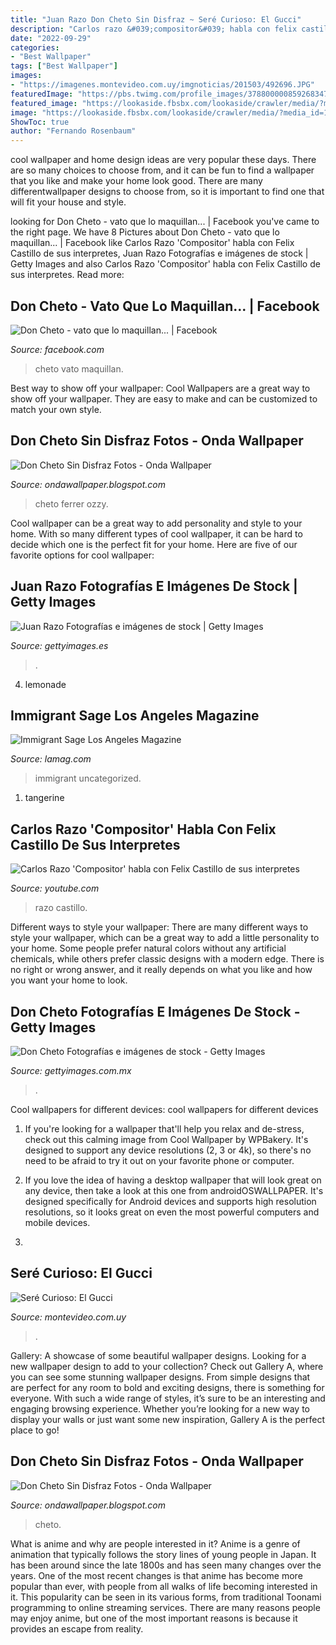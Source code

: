 ```yaml
---
title: "Juan Razo Don Cheto Sin Disfraz ~ Seré Curioso: El Gucci"
description: "Carlos razo &#039;compositor&#039; habla con felix castillo de sus interpretes"
date: "2022-09-29"
categories:
- "Best Wallpaper"
tags: ["Best Wallpaper"]
images:
- "https://imagenes.montevideo.com.uy/imgnoticias/201503/492696.JPG"
featuredImage: "https://pbs.twimg.com/profile_images/378800000859268347/H7xudnPW_400x400.jpeg"
featured_image: "https://lookaside.fbsbx.com/lookaside/crawler/media/?media_id=1776777575678615"
image: "https://lookaside.fbsbx.com/lookaside/crawler/media/?media_id=1776777575678615"
ShowToc: true
author: "Fernando Rosenbaum"
---
```



cool wallpaper and home design ideas are very popular these days. There are so many choices to choose from, and it can be fun to find a wallpaper that you like and make your home look good. There are many differentwallpaper designs to choose from, so it is important to find one that will fit your house and style.

	

		
looking for Don Cheto - vato que lo maquillan... | Facebook you've came to the right page. We have 8 Pictures about Don Cheto - vato que lo maquillan... | Facebook like Carlos Razo &#039;Compositor&#039; habla con Felix Castillo de sus interpretes, Juan Razo Fotografías e imágenes de stock | Getty Images and also Carlos Razo &#039;Compositor&#039; habla con Felix Castillo de sus interpretes. Read more:
		
    
## Don Cheto - Vato Que Lo Maquillan... | Facebook

<img loading=lazy src="https://lookaside.fbsbx.com/lookaside/crawler/media/?media_id=1776777575678615" onerror="this.onerror=null;this.src='https://tse4.mm.bing.net/th?id=OIP.exVMyCqWVIjIhljIaY12CAHaJ4&amp;pid=15.1';" alt="Don Cheto - vato que lo maquillan... | Facebook">

_Source: facebook.com_

>cheto vato maquillan. 

	

Best way to show off your wallpaper:
Cool Wallpapers are a great way to show off your wallpaper. They are easy to make and can be customized to match your own style.

    
## Don Cheto Sin Disfraz Fotos - Onda Wallpaper

<img loading=lazy src="https://pbs.twimg.com/profile_images/378800000859268347/H7xudnPW_400x400.jpeg" onerror="this.onerror=null;this.src='https://tse3.mm.bing.net/th?id=OIP.slU5jBSBEJdmM4E6CVLK4AAAAA&amp;pid=15.1';" alt="Don Cheto Sin Disfraz Fotos - Onda Wallpaper">

_Source: ondawallpaper.blogspot.com_

>cheto ferrer ozzy. 

	

Cool wallpaper can be a great way to add personality and style to your home. With so many different types of cool wallpaper, it can be hard to decide which one is the perfect fit for your home. Here are five of our favorite options for cool wallpaper: 

    
## Juan Razo Fotografías E Imágenes De Stock | Getty Images

<img loading=lazy src="https://media.gettyimages.com/photos/writer-jose-pepe-garza-and-juan-razo-arrive-at-the-bmis-13th-annual-picture-id57285285?s=612x612" onerror="this.onerror=null;this.src='https://tse1.mm.bing.net/th?id=OIP._NmUiA3O7pFBzz75Q_cMIAHaF6&amp;pid=15.1';" alt="Juan Razo Fotografías e imágenes de stock | Getty Images">

_Source: gettyimages.es_

>. 

	

4. lemonade 

    
## Immigrant Sage Los Angeles Magazine

<img loading=lazy src="https://cdn2.lamag.com/wp-content/uploads/sites/6/2008/12/razoyoung_p.jpg" onerror="this.onerror=null;this.src='https://tse4.mm.bing.net/th?id=OIP.bMuXyowduMQRQAMCjPggzgHaJj&amp;pid=15.1';" alt="Immigrant Sage Los Angeles Magazine">

_Source: lamag.com_

>immigrant uncategorized. 

	

1. tangerine 

    
## Carlos Razo &#039;Compositor&#039; Habla Con Felix Castillo De Sus Interpretes

<img loading=lazy src="https://i.ytimg.com/vi/7LfF1JNnJmU/maxresdefault.jpg" onerror="this.onerror=null;this.src='https://tse1.mm.bing.net/th?id=OIP.w8j5DD2Atzp_r5-IshS0rQHaEK&amp;pid=15.1';" alt="Carlos Razo &#039;Compositor&#039; habla con Felix Castillo de sus interpretes">

_Source: youtube.com_

>razo castillo. 

	

Different ways to style your wallpaper:
There are many different ways to style your wallpaper, which can be a great way to add a little personality to your home. Some people prefer natural colors without any artificial chemicals, while others prefer classic designs with a modern edge. There is no right or wrong answer, and it really depends on what you like and how you want your home to look.

    
## Don Cheto Fotografías E Imágenes De Stock - Getty Images

<img loading=lazy src="https://media.gettyimages.com/photos/don-cheto-participates-in-the-panel-discussion-on-dj-power-during-the-picture-id103438156?s=612x612" onerror="this.onerror=null;this.src='https://tse2.mm.bing.net/th?id=OIP.dbCFxTGWCmCF5xdvBmG_9wAAAA&amp;pid=15.1';" alt="Don Cheto Fotografías e imágenes de stock - Getty Images">

_Source: gettyimages.com.mx_

>. 

	

Cool wallpapers for different devices:
cool wallpapers for different devices 

1. If you're looking for a wallpaper that'll help you relax and de-stress, check out this calming image from Cool Wallpaper by WPBakery. It's designed to support any device resolutions (2, 3 or 4k), so there's no need to be afraid to try it out on your favorite phone or computer.

2. If you love the idea of having a desktop wallpaper that will look great on any device, then take a look at this one from androidOSWALLPAPER. It's designed specifically for Android devices and supports high resolution resolutions, so it looks great on even the most powerful computers and mobile devices.

3.

    
## Seré Curioso: El Gucci

<img loading=lazy src="https://imagenes.montevideo.com.uy/imgnoticias/201503/492696.JPG" onerror="this.onerror=null;this.src='https://tse3.mm.bing.net/th?id=OIP.JWW477gxyckPraJ5hQnbFwHaE8&amp;pid=15.1';" alt="Seré Curioso: El Gucci">

_Source: montevideo.com.uy_

>. 

	

Gallery: A showcase of some beautiful wallpaper designs.
Looking for a new wallpaper design to add to your collection? Check out Gallery A, where you can see some stunning wallpaper designs. From simple designs that are perfect for any room to bold and exciting designs, there is something for everyone. With such a wide range of styles, it’s sure to be an interesting and engaging browsing experience. Whether you’re looking for a new way to display your walls or just want some new inspiration, Gallery A is the perfect place to go!





	
	
    
## Don Cheto Sin Disfraz Fotos - Onda Wallpaper

<img loading=lazy src="https://lh5.googleusercontent.com/proxy/vyPTNhGVoD3RljLLtWblibgLIEaeeaYyIp7kvjSTSnLHJDjcwSnxTg47HQF1GggtjpkJbJAyt8qDpd_WxQ=s0-d" onerror="this.onerror=null;this.src='https://tse2.mm.bing.net/th?id=OIP.Txh4I5W64einpMcXPw6TOwHaE8&amp;pid=15.1';" alt="Don Cheto Sin Disfraz Fotos - Onda Wallpaper">

_Source: ondawallpaper.blogspot.com_

>cheto. 

	

What is anime and why are people interested in it?
Anime is a genre of animation that typically follows the story lines of young people in Japan. It has been around since the late 1800s and has seen many changes over the years. One of the most recent changes is that anime has become more popular than ever, with people from all walks of life becoming interested in it. This popularity can be seen in its various forms, from traditional Toonami programming to online streaming services. There are many reasons people may enjoy anime, but one of the most important reasons is because it provides an escape from reality.

